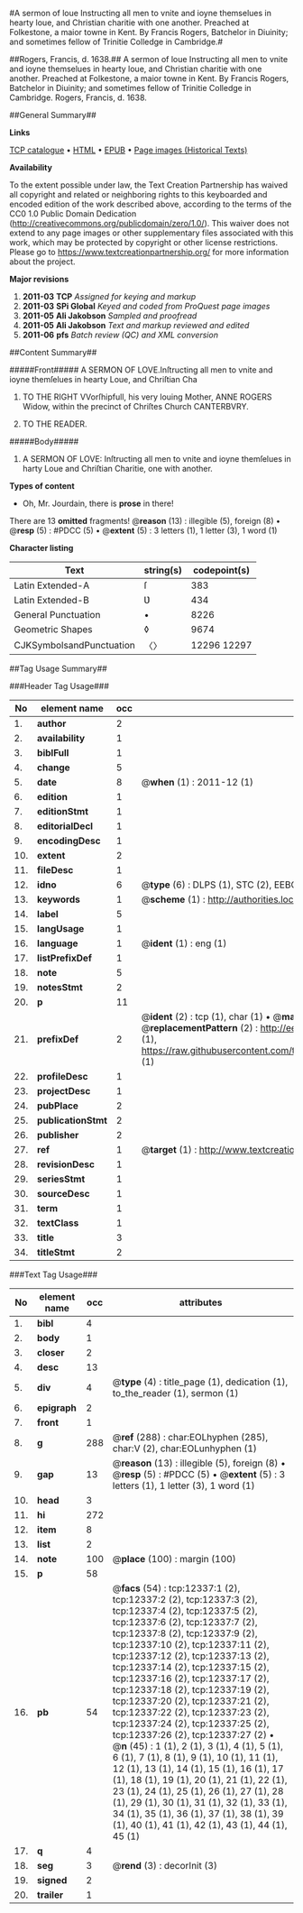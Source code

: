 #A sermon of loue Instructing all men to vnite and ioyne themselues in hearty loue, and Christian charitie with one another. Preached at Folkestone, a maior towne in Kent. By Francis Rogers, Batchelor in Diuinity; and sometimes fellow of Trinitie Colledge in Cambridge.#

##Rogers, Francis, d. 1638.##
A sermon of loue Instructing all men to vnite and ioyne themselues in hearty loue, and Christian charitie with one another. Preached at Folkestone, a maior towne in Kent. By Francis Rogers, Batchelor in Diuinity; and sometimes fellow of Trinitie Colledge in Cambridge.
Rogers, Francis, d. 1638.

##General Summary##

**Links**

[TCP catalogue](http://www.ota.ox.ac.uk/tcp/)  • 
[HTML](http://tei.it.ox.ac.uk/tcp/Texts-HTML/free/A10/A10903.html)  • 
[EPUB](http://tei.it.ox.ac.uk/tcp/Texts-EPUB/free/A10/A10903.epub) • 
[Page images (Historical Texts)](https://historicaltexts.jisc.ac.uk/eebo-99847307e)

**Availability**

To the extent possible under law, the Text Creation Partnership has waived all copyright and related or neighboring rights to this keyboarded and encoded edition of the work described above, according to the terms of the CC0 1.0 Public Domain Dedication (http://creativecommons.org/publicdomain/zero/1.0/). This waiver does not extend to any page images or other supplementary files associated with this work, which may be protected by copyright or other license restrictions. Please go to https://www.textcreationpartnership.org/ for more information about the project.

**Major revisions**

1. __2011-03__ __TCP__ *Assigned for keying and markup*
1. __2011-03__ __SPi Global__ *Keyed and coded from ProQuest page images*
1. __2011-05__ __Ali Jakobson__ *Sampled and proofread*
1. __2011-05__ __Ali Jakobson__ *Text and markup reviewed and edited*
1. __2011-06__ __pfs__ *Batch review (QC) and XML conversion*

##Content Summary##

#####Front#####
A SERMON OF LOVE.Inſtructing all men to vnite and ioyne themſelues in hearty Loue, and Chriſtian Cha
1. TO THE RIGHT VVorſhipfull, his very louing Mother, ANNE ROGERS Widow, within the precinct of Chriſtes Church CANTERBVRY.

1. TO THE READER.

#####Body#####

1. A SERMON OF LOVE: Inſtructing all men to vnite and ioyne themſelues in harty Loue and Chriſtian Charitie, one with another.

**Types of content**

  * Oh, Mr. Jourdain, there is **prose** in there!

There are 13 **omitted** fragments! 
 @__reason__ (13) : illegible (5), foreign (8)  •  @__resp__ (5) : #PDCC (5)  •  @__extent__ (5) : 3 letters (1), 1 letter (3), 1 word (1)

**Character listing**


|Text|string(s)|codepoint(s)|
|---|---|---|
|Latin Extended-A|ſ|383|
|Latin Extended-B|Ʋ|434|
|General Punctuation|•|8226|
|Geometric Shapes|◊|9674|
|CJKSymbolsandPunctuation|〈〉|12296 12297|

##Tag Usage Summary##

###Header Tag Usage###

|No|element name|occ|attributes|
|---|---|---|---|
|1.|__author__|2||
|2.|__availability__|1||
|3.|__biblFull__|1||
|4.|__change__|5||
|5.|__date__|8| @__when__ (1) : 2011-12 (1)|
|6.|__edition__|1||
|7.|__editionStmt__|1||
|8.|__editorialDecl__|1||
|9.|__encodingDesc__|1||
|10.|__extent__|2||
|11.|__fileDesc__|1||
|12.|__idno__|6| @__type__ (6) : DLPS (1), STC (2), EEBO-CITATION (1), PROQUEST (1), VID (1)|
|13.|__keywords__|1| @__scheme__ (1) : http://authorities.loc.gov/ (1)|
|14.|__label__|5||
|15.|__langUsage__|1||
|16.|__language__|1| @__ident__ (1) : eng (1)|
|17.|__listPrefixDef__|1||
|18.|__note__|5||
|19.|__notesStmt__|2||
|20.|__p__|11||
|21.|__prefixDef__|2| @__ident__ (2) : tcp (1), char (1)  •  @__matchPattern__ (2) : ([0-9\-]+):([0-9IVX]+) (1), (.+) (1)  •  @__replacementPattern__ (2) : http://eebo.chadwyck.com/downloadtiff?vid=$1&page=$2 (1), https://raw.githubusercontent.com/textcreationpartnership/Texts/master/tcpchars.xml#$1 (1)|
|22.|__profileDesc__|1||
|23.|__projectDesc__|1||
|24.|__pubPlace__|2||
|25.|__publicationStmt__|2||
|26.|__publisher__|2||
|27.|__ref__|1| @__target__ (1) : http://www.textcreationpartnership.org/docs/. (1)|
|28.|__revisionDesc__|1||
|29.|__seriesStmt__|1||
|30.|__sourceDesc__|1||
|31.|__term__|1||
|32.|__textClass__|1||
|33.|__title__|3||
|34.|__titleStmt__|2||


###Text Tag Usage###

|No|element name|occ|attributes|
|---|---|---|---|
|1.|__bibl__|4||
|2.|__body__|1||
|3.|__closer__|2||
|4.|__desc__|13||
|5.|__div__|4| @__type__ (4) : title_page (1), dedication (1), to_the_reader (1), sermon (1)|
|6.|__epigraph__|2||
|7.|__front__|1||
|8.|__g__|288| @__ref__ (288) : char:EOLhyphen (285), char:V (2), char:EOLunhyphen (1)|
|9.|__gap__|13| @__reason__ (13) : illegible (5), foreign (8)  •  @__resp__ (5) : #PDCC (5)  •  @__extent__ (5) : 3 letters (1), 1 letter (3), 1 word (1)|
|10.|__head__|3||
|11.|__hi__|272||
|12.|__item__|8||
|13.|__list__|2||
|14.|__note__|100| @__place__ (100) : margin (100)|
|15.|__p__|58||
|16.|__pb__|54| @__facs__ (54) : tcp:12337:1 (2), tcp:12337:2 (2), tcp:12337:3 (2), tcp:12337:4 (2), tcp:12337:5 (2), tcp:12337:6 (2), tcp:12337:7 (2), tcp:12337:8 (2), tcp:12337:9 (2), tcp:12337:10 (2), tcp:12337:11 (2), tcp:12337:12 (2), tcp:12337:13 (2), tcp:12337:14 (2), tcp:12337:15 (2), tcp:12337:16 (2), tcp:12337:17 (2), tcp:12337:18 (2), tcp:12337:19 (2), tcp:12337:20 (2), tcp:12337:21 (2), tcp:12337:22 (2), tcp:12337:23 (2), tcp:12337:24 (2), tcp:12337:25 (2), tcp:12337:26 (2), tcp:12337:27 (2)  •  @__n__ (45) : 1 (1), 2 (1), 3 (1), 4 (1), 5 (1), 6 (1), 7 (1), 8 (1), 9 (1), 10 (1), 11 (1), 12 (1), 13 (1), 14 (1), 15 (1), 16 (1), 17 (1), 18 (1), 19 (1), 20 (1), 21 (1), 22 (1), 23 (1), 24 (1), 25 (1), 26 (1), 27 (1), 28 (1), 29 (1), 30 (1), 31 (1), 32 (1), 33 (1), 34 (1), 35 (1), 36 (1), 37 (1), 38 (1), 39 (1), 40 (1), 41 (1), 42 (1), 43 (1), 44 (1), 45 (1)|
|17.|__q__|4||
|18.|__seg__|3| @__rend__ (3) : decorInit (3)|
|19.|__signed__|2||
|20.|__trailer__|1||
